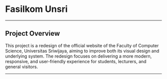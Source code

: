 # Fasilkom Unsri

---

## Project Overview
This project is a redesign of the official website of the Faculty of Computer Science, Universitas Sriwijaya, aiming to improve both its visual design and underlying system. The redesign focuses on delivering a more modern, responsive, and user-friendly experience for students, lecturers, and general visitors.

---

